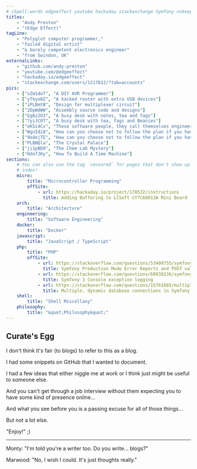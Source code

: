 ```yaml
---
# cSpell:words edgeeffect youtube hackaday stackexchange Symfony nokeep
titles:
    - "Andy Preston"
    - "(Edge Effect)"
tagLine:
    - "Polyglot computer programmer,"
    - "failed digital artist"
    - "& barely competent electronics engineer"
    - "from Swindon, UK"
externalLinks:
    - "github.com/andy-preston"
    - "youtube.com/@edgeeffect"
    - "hackaday.io/edgeeffect"
    - "stackexchange.com/users/1217812/?tab=accounts"
pics:
    - ["vZm1doT", "A DIY AVR Programmer"]
    - ["yTkyo8Z", "A hacked router with extra USB devices"]
    - ["iPLBmtB", "Design for multiplexer circuit"]
    - ["2DpWdWW", "Assembly source code and designs"]
    - ["Gg6z2O3", "A busy desk with notes, tea and fags"]
    - ["7yiJC0T", "A busy desk with tea, fags and Beanies"]
    - ["oK5i4Cv", "These software people, they call themselves engineers but they don't understand real engineering."]
    - ["WgnIdi8", "How can you choose not to follow the plan if you haven't got a plan in the first place? (I)"]
    - ["9edejTE", "How can you choose not to follow the plan if you haven't got a plan in the first place? (II)"]
    - ["PLBNQla", "The Crystal Palace"]
    - ["ji1pBD0", "The Chem Lab Mystery"]
    - ["Hdn7JKy", "How To Build A Time Machine"]
sections:
    # You can also use the tag `censored` for pages that don't show up in the
    # index!
    micro:
        title: "Microcontroller Programming"
        offSite:
            - url: https://hackaday.io/project/170532/instructions
              title: Adding Buffering to LCSoft CY7C68013A Mini Board
    arch:
        title: "Architecture"
    engineering:
        title: "Software Engineering"
    docker:
        title: "Docker"
    javascript:
        title: "JavaScript / TypeScript"
    php:
        title: "PHP"
        offSite:
            - url: https://stackoverflow.com/questions/53408755/symfony-production-mode-error-reports-and-post-values
              title: Symfony Production Mode Error Reports and POST values
            - url: https://stackoverflow.com/questions/60930236/symfony-3-console-exception-logging-only-displayed-on-console
              title: Symfony 3 Console exception logging
            - url: https://stackoverflow.com/questions/15761685/multiple-dynamic-database-connections-in-symfony2/30800216#30800216
              title: Multiple, dynamic database connections in Symfony 2
    shell:
        title: "Shell Miscellany"
    philosophy:
        title: "&quot;Philosophy&quot;"
---
```

## Curate's Egg

I don't think it's fair (to blogs) to refer to this as a blog.

I had some snippets on GitHub that I wanted to document.

I had a few ideas that either niggle me at work or I think just might be useful
to someone else.

And you can't get through a job interview without them expecting you to have
some kind of presence online...

And what you see before you is a passing excuse for all of those things...

But not a lot else.

"Enjoy!" ;)

---

Monty: "I'm told you're a writer too. Do you write... blogs?"

Marwood: "No, I wish I could. It's just thoughts really."
